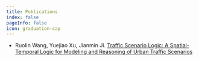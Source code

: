 ```yaml
---
title: Publications
index: false
pageInfo: false
icon: graduation-cap
---
```


- Ruolin Wang, Yuejiao Xu, Jianmin Ji. [Traffic Scenario Logic: A Spatial-Temporal Logic for Modeling and Reasoning of Urban Traffic Scenarios](./TSL.md)

